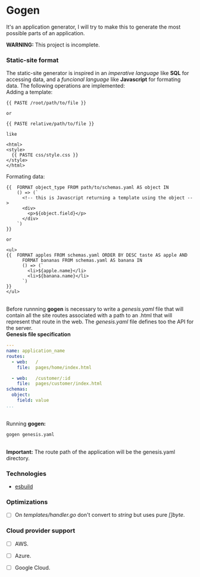# Gogen

It's an application generator, I will try to make this to generate the most possible parts of an application.

**WARNING:** This project is incomplete.

### Static-site format

The static-site generator is inspired in an _imperative language_ like **SQL** for accessing data, and a _funcional language_ like **Javascript** for formating data.
The following operations are implemented:
\
Adding a template:
```
{{ PASTE /root/path/to/file }}

or

{{ PASTE relative/path/to/file }}

like

<html>
<style>
  {{ PASTE css/style.css }}
</style>
</html>
```

Formating data:
```
{{  FORMAT object_type FROM path/to/schemas.yaml AS object IN
    () => (`
      <!-- this is Javascript returning a template using the object -->
      <div>
        <p>${object.field}</p>
      </div>
    `)
}}

or

<ul>
{{  FORMAT apples FROM schemas.yaml ORDER BY DESC taste AS apple AND
      FORMAT bananas FROM schemas.yaml AS banana IN
      () => (`
        <li>${apple.name}</li>
        <li>${banana.name}</li>
      `)
}}
</ul>
```
\
Before runnning **gogen** is necessary to write a _genesis.yaml_ file that will contain all the site routes associated with a path to an .html that will represent that route in the web. The _genesis.yaml_ file defines too the API for the server.
\
**Genesis file specification**
```yaml
---
name: application_name
routes:
  - web:   /
    file:  pages/home/index.html

  - web:   /customer/:id
    file:  pages/customer/index.html
schemas:
  object:
    field: value
...
```
\
Running **gogen:**
```
gogen genesis.yaml
```
\
**Important:** The route path of the application will be the genesis.yaml directory.

### Technologies

- [esbuild](https://esbuild.github.io/api/#bundle)

### Optimizations

- [ ] On _templates/handler.go_ don't convert to _string_ but uses pure _[]byte_.

### Cloud provider support

- [ ] AWS.
- [ ] Azure.
- [ ] Google Cloud.


